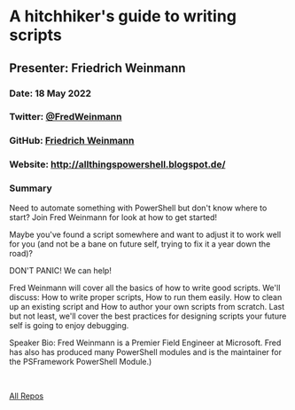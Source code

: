 # A hitchhiker's guide to writing scripts

## Presenter: Friedrich Weinmann

### Date: 18 May 2022

### Twitter: [@FredWeinmann](https://twitter.com/FredWeinmann)

### GitHub: [Friedrich Weinmann](https://github.com/FriedrichWeinmann)

### Website: <http://allthingspowershell.blogspot.de/>

### Summary

Need to automate something with PowerShell but don't know where to start? Join Fred Weinmann for look at how to get started!

Maybe you've found a script somewhere and want to adjust it to work well for you (and not be a bane on future self, trying to fix it a year down the road)?

DON'T PANIC! We can help!

Fred Weinmann will cover all the basics of how to write good scripts. We'll discuss: How to write proper scripts, How to run them easily. How to clean up an existing script and How to author your own scripts from scratch. Last but not least, we'll cover the best practices for designing scripts your future self is going to enjoy debugging.

Speaker Bio:
Fred Weinmann is a Premier Field Engineer at Microsoft. Fred has also has produced many PowerShell modules and is the maintainer for the PSFramework PowerShell Module.)

&nbsp;
&nbsp;

[All Repos](https://github.com/FriedrichWeinmann?tab=repositories)  
